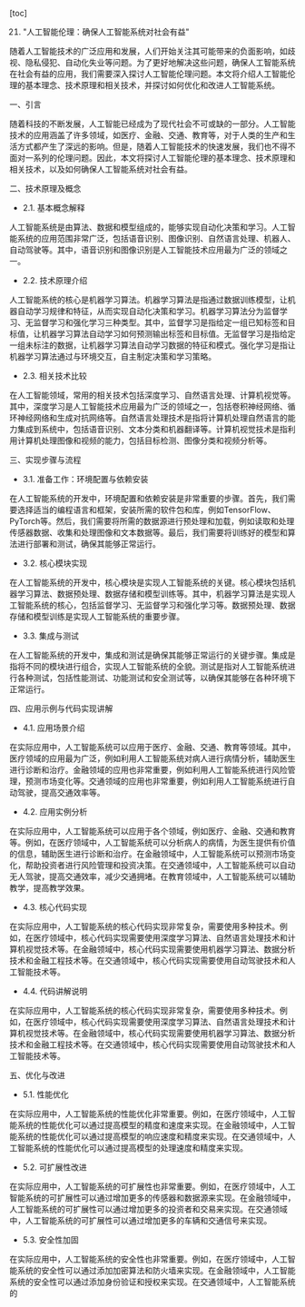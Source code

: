 
[toc]                    
                
                
21. "人工智能伦理：确保人工智能系统对社会有益"

随着人工智能技术的广泛应用和发展，人们开始关注其可能带来的负面影响，如歧视、隐私侵犯、自动化失业等问题。为了更好地解决这些问题，确保人工智能系统在社会有益的应用，我们需要深入探讨人工智能伦理问题。本文将介绍人工智能伦理的基本理念、技术原理和相关技术，并探讨如何优化和改进人工智能系统。

一、引言

随着科技的不断发展，人工智能已经成为了现代社会不可或缺的一部分。人工智能技术的应用涵盖了许多领域，如医疗、金融、交通、教育等，对于人类的生产和生活方式都产生了深远的影响。但是，随着人工智能技术的快速发展，我们也不得不面对一系列的伦理问题。因此，本文将探讨人工智能伦理的基本理念、技术原理和相关技术，以及如何确保人工智能系统对社会有益。

二、技术原理及概念

- 2.1. 基本概念解释

人工智能系统是由算法、数据和模型组成的，能够实现自动化决策和学习。人工智能系统的应用范围非常广泛，包括语音识别、图像识别、自然语言处理、机器人、自动驾驶等。其中，语音识别和图像识别是人工智能技术应用最为广泛的领域之一。

- 2.2. 技术原理介绍

人工智能系统的核心是机器学习算法。机器学习算法是指通过数据训练模型，让机器自动学习规律和特征，从而实现自动化决策和学习。机器学习算法分为监督学习、无监督学习和强化学习三种类型。其中，监督学习是指给定一组已知标签和目标值，让机器学习算法自动学习如何预测输出标签和目标值。无监督学习是指给定一组未标注的数据，让机器学习算法自动学习数据的特征和模式。强化学习是指让机器学习算法通过与环境交互，自主制定决策和学习策略。

- 2.3. 相关技术比较

在人工智能领域，常用的相关技术包括深度学习、自然语言处理、计算机视觉等。其中，深度学习是人工智能技术应用最为广泛的领域之一，包括卷积神经网络、循环神经网络和生成对抗网络等。自然语言处理技术是指将计算机处理自然语言的能力集成到系统中，包括语音识别、文本分类和机器翻译等。计算机视觉技术是指利用计算机处理图像和视频的能力，包括目标检测、图像分类和视频分析等。

三、实现步骤与流程

- 3.1. 准备工作：环境配置与依赖安装

在人工智能系统的开发中，环境配置和依赖安装是非常重要的步骤。首先，我们需要选择适当的编程语言和框架，安装所需的软件包和库，例如TensorFlow、PyTorch等。然后，我们需要将所需的数据源进行预处理和加载，例如读取和处理传感器数据、收集和处理图像和文本数据等。最后，我们需要将训练好的模型和算法进行部署和测试，确保其能够正常运行。

- 3.2. 核心模块实现

在人工智能系统的开发中，核心模块是实现人工智能系统的关键。核心模块包括机器学习算法、数据预处理、数据存储和模型训练等。其中，机器学习算法是实现人工智能系统的核心，包括监督学习、无监督学习和强化学习等。数据预处理、数据存储和模型训练是实现人工智能系统的重要步骤。

- 3.3. 集成与测试

在人工智能系统的开发中，集成和测试是确保其能够正常运行的关键步骤。集成是指将不同的模块进行组合，实现人工智能系统的全貌。测试是指对人工智能系统进行各种测试，包括性能测试、功能测试和安全测试等，以确保其能够在各种环境下正常运行。

四、应用示例与代码实现讲解

- 4.1. 应用场景介绍

在实际应用中，人工智能系统可以应用于医疗、金融、交通、教育等领域。其中，医疗领域的应用最为广泛，例如利用人工智能系统对病人进行病情分析，辅助医生进行诊断和治疗。金融领域的应用也非常重要，例如利用人工智能系统进行风险管理，预测市场变化等。交通领域的应用也非常重要，例如利用人工智能系统进行自动驾驶，提高交通效率等。

- 4.2. 应用实例分析

在实际应用中，人工智能系统可以应用于各个领域，例如医疗、金融、交通和教育等。例如，在医疗领域中，人工智能系统可以分析病人的病情，为医生提供有价值的信息，辅助医生进行诊断和治疗。在金融领域中，人工智能系统可以预测市场变化，帮助投资者进行风险管理和投资决策。在交通领域中，人工智能系统可以自动无人驾驶，提高交通效率，减少交通拥堵。在教育领域中，人工智能系统可以辅助教学，提高教学效果。

- 4.3. 核心代码实现

在实际应用中，人工智能系统的核心代码实现非常复杂，需要使用多种技术。例如，在医疗领域中，核心代码实现需要使用深度学习算法、自然语言处理技术和计算机视觉技术等。在金融领域中，核心代码实现需要使用机器学习算法、数据分析技术和金融工程技术等。在交通领域中，核心代码实现需要使用自动驾驶技术和人工智能技术等。

- 4.4. 代码讲解说明

在实际应用中，人工智能系统的核心代码实现非常复杂，需要使用多种技术。例如，在医疗领域中，核心代码实现需要使用深度学习算法、自然语言处理技术和计算机视觉技术等。在金融领域中，核心代码实现需要使用机器学习算法、数据分析技术和金融工程技术等。在交通领域中，核心代码实现需要使用自动驾驶技术和人工智能技术等。

五、优化与改进

- 5.1. 性能优化

在实际应用中，人工智能系统的性能优化非常重要。例如，在医疗领域中，人工智能系统的性能优化可以通过提高模型的精度和速度来实现。在金融领域中，人工智能系统的性能优化可以通过提高模型的响应速度和精度来实现。在交通领域中，人工智能系统的性能优化可以通过提高模型的处理速度和精度来实现。

- 5.2. 可扩展性改进

在实际应用中，人工智能系统的可扩展性也非常重要。例如，在医疗领域中，人工智能系统的可扩展性可以通过增加更多的传感器和数据源来实现。在金融领域中，人工智能系统的可扩展性可以通过增加更多的投资者和交易来实现。在交通领域中，人工智能系统的可扩展性可以通过增加更多的车辆和交通信号来实现。

- 5.3. 安全性加固

在实际应用中，人工智能系统的安全性也非常重要。例如，在医疗领域中，人工智能系统的安全性可以通过添加加密算法和防火墙来实现。在金融领域中，人工智能系统的安全性可以通过添加身份验证和授权来实现。在交通领域中，人工智能系统的

